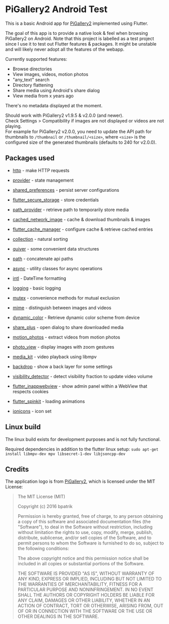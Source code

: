 # PiGallery2 Android Test

This is a basic Android app for [PiGallery2](https://github.com/bpatrik/pigallery2) implemented using Flutter.

The goal of this app is to provide a native look & feel when browsing PiGallery2 on Android.
Note that this project is labelled as a test project since I use it to test out Flutter features & packages.
It might be unstable and will likely never adopt all the features of the webapp.

Currently supported features:
- Browse directories
- View images, videos, motion photos
- "any_text" search
- Directory flattening
- Share media using Android's share dialog
- View media from x years ago

There's no metadata displayed at the moment.

Should work with PiGallery2 v1.9.5 & v2.0.0 (and newer).\
Check Settings > Compatibility if images are not displayed or videos are not playing.\
For example for PiGallery2 v2.0.0, you need to update the API path for thumbnails to `/thumbnail` or `/thumbnail/<size>`, where `<size>` is the configured size of the generated thumbnails (defaults to 240 for v2.0.0).

## Packages used

- [http](https://pub.dev/packages/http) - make HTTP requests
- [provider](https://pub.dev/packages/provider) - state management

- [shared_preferences](https://pub.dev/packages/shared_preferences) - persist server configurations
- [flutter_secure_storage](https://pub.dev/packages/flutter_secure_storage) - store credentials
- [path_provider](https://pub.dev/packages/path_provider) - retrieve path to temporarily store media
- [cached_network_image](https://pub.dev/packages/cached_network_image) - cache & download thumbnails & images
- [flutter_cache_manager](https://pub.dev/packages/flutter_cache_manager) - configure cache & retrieve cached entries

- [collection](https://pub.dev/packages/collection) - natural sorting
- [quiver](https://pub.dev/packages/quiver) - some convenient data structures
- [path](https://pub.dev/packages/path) - concatenate api paths
- [async](https://pub.dev/packages/async) - utility classes for async operations
- [intl](https://pub.dev/packages/intl) - DateTime formatting
- [logging](https://pub.dev/packages/logging) - basic logging
- [mutex](https://pub.dev/packages/mutex) - convenience methods for mutual exclusion
- [mime](https://pub.dev/packages/mime) - distinguish between images and videos

- [dynamic_color](https://pub.dev/packages/dynamic_color) - Retrieve dynamic color scheme from device
- [share_plus](https://pub.dev/packages/share_plus) - open dialog to share downloaded media
- [motion_photos](https://pub.dev/packages/motion_photos) - extract videos from motion photos

- [photo_view](https://pub.dev/packages/photo_view) - display images with zoom gestures
- [media_kit](https://pub.dev/packages/media_kit) - video playback using libmpv

- [backdrop](https://pub.dev/packages/backdrop) - show a back layer for some settings
- [visibility_detector](https://pub.dev/packages/visibility_detector) - detect visibility fraction to update video volume
- [flutter_inappwebview](https://pub.dev/packages/flutter_inappwebview) - show admin panel within a WebView that respects cookies

- [flutter_spinkit](https://pub.dev/packages/flutter_spinkit) - loading animations
- [ionicons](https://pub.dev/packages/ionicons) - icon set

## Linux build

The linux build exists for development purposes and is not fully functional.

Required dependencies in addition to the flutter linux setup:
`sudo apt-get install libmpv-dev mpv libsecret-1-dev libjsoncpp-dev`

## Credits

The application logo is from [PiGallery2](https://github.com/bpatrik/pigallery2), which is licensed under the MIT License:

>The MIT License (MIT)
>
>Copyright (c) 2016 bpatrik
>
>Permission is hereby granted, free of charge, to any person obtaining a copy
>of this software and associated documentation files (the "Software"), to deal
>in the Software without restriction, including without limitation the rights
>to use, copy, modify, merge, publish, distribute, sublicense, and/or sell
>copies of the Software, and to permit persons to whom the Software is
>furnished to do so, subject to the following conditions:
>
>The above copyright notice and this permission notice shall be included in all
>copies or substantial portions of the Software.
>
>THE SOFTWARE IS PROVIDED "AS IS", WITHOUT WARRANTY OF ANY KIND, EXPRESS OR
>IMPLIED, INCLUDING BUT NOT LIMITED TO THE WARRANTIES OF MERCHANTABILITY,
>FITNESS FOR A PARTICULAR PURPOSE AND NONINFRINGEMENT. IN NO EVENT SHALL THE
>AUTHORS OR COPYRIGHT HOLDERS BE LIABLE FOR ANY CLAIM, DAMAGES OR OTHER
>LIABILITY, WHETHER IN AN ACTION OF CONTRACT, TORT OR OTHERWISE, ARISING FROM,
>OUT OF OR IN CONNECTION WITH THE SOFTWARE OR THE USE OR OTHER DEALINGS IN THE
>SOFTWARE.